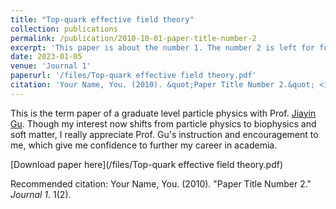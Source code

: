 ```yaml
---
title: "Top-quark effective field theory"
collection: publications
permalink: /publication/2010-10-01-paper-title-number-2
excerpt: 'This paper is about the number 1. The number 2 is left for future work.'
date: 2023-01-05
venue: 'Journal 1'
paperurl: '/files/Top-quark effective field theory.pdf'
citation: 'Your Name, You. (2010). &quot;Paper Title Number 2.&quot; <i>Journal 1</i>. 1(2).'
---
```

This is the term paper of a graduate level particle physics with Prof. [Jiayin Gu](https://inspirehep.net/authors/1274618). Though my interest now shifts from particle physics to biophysics and soft matter, I really appreciate Prof. Gu's instruction and encouragement to me, which give me confidence to further my career in academia.

[Download paper here](/files/Top-quark effective field theory.pdf)

Recommended citation: Your Name, You. (2010). "Paper Title Number 2." <i>Journal 1</i>. 1(2).

